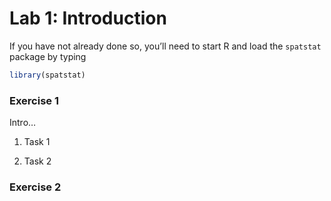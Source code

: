 Lab 1: Introduction
================

If you have not already done so, you’ll need to start R and load the
`spatstat` package by typing

``` r
library(spatstat)
```

### Exercise 1

Intro…

1.  Task 1

2.  Task 2

### Exercise 2

